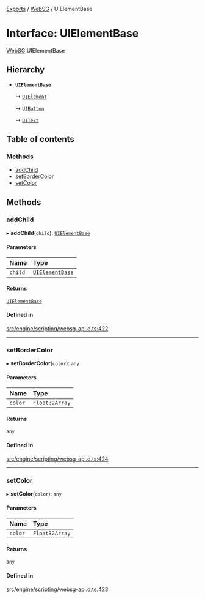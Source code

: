 [Exports](../modules.md) / [WebSG](../modules/websg) / UIElementBase

# Interface: UIElementBase

[WebSG](../modules/WebSG.md).UIElementBase

## Hierarchy

- **`UIElementBase`**

  ↳ [`UIElement`](../classes/WebSG.UIElement.md)

  ↳ [`UIButton`](../classes/WebSG.UIButton.md)

  ↳ [`UIText`](../classes/WebSG.UIText.md)

## Table of contents

### Methods

- [addChild](WebSG.UIElementBase.md#addchild)
- [setBorderColor](WebSG.UIElementBase.md#setbordercolor)
- [setColor](WebSG.UIElementBase.md#setcolor)

## Methods

### addChild

▸ **addChild**(`child`): [`UIElementBase`](WebSG.UIElementBase.md)

#### Parameters

| Name    | Type                                      |
| :------ | :---------------------------------------- |
| `child` | [`UIElementBase`](WebSG.UIElementBase.md) |

#### Returns

[`UIElementBase`](WebSG.UIElementBase.md)

#### Defined in

[src/engine/scripting/websg-api.d.ts:422](https://github.com/matrix-org/thirdroom/blob/1005fb3d/src/engine/scripting/websg-api.d.ts#L422)

---

### setBorderColor

▸ **setBorderColor**(`color`): `any`

#### Parameters

| Name    | Type           |
| :------ | :------------- |
| `color` | `Float32Array` |

#### Returns

`any`

#### Defined in

[src/engine/scripting/websg-api.d.ts:424](https://github.com/matrix-org/thirdroom/blob/1005fb3d/src/engine/scripting/websg-api.d.ts#L424)

---

### setColor

▸ **setColor**(`color`): `any`

#### Parameters

| Name    | Type           |
| :------ | :------------- |
| `color` | `Float32Array` |

#### Returns

`any`

#### Defined in

[src/engine/scripting/websg-api.d.ts:423](https://github.com/matrix-org/thirdroom/blob/1005fb3d/src/engine/scripting/websg-api.d.ts#L423)
